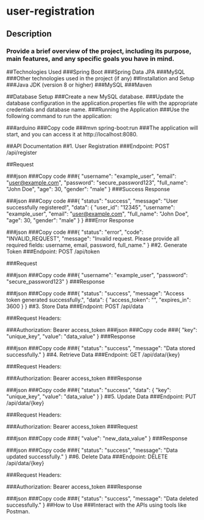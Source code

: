 # user-registration
## Description
### Provide a brief overview of the project, including its purpose, main features, and any specific goals you have in mind.

##Technologies Used
###Spring Boot
###Spring Data JPA
###MySQL
###Other technologies used in the project (if any)
##Installation and Setup
###Java JDK (version 8 or higher)
###MySQL 
###Maven 

##Database Setup
###Create a new MySQL database.
###Update the database configuration in the application.properties file with the appropriate credentials and database name.
###Running the Application
###Use the following command to run the application:

###arduino
###Copy code
###mvn spring-boot:run
###The application will start, and you can access it at http://localhost:8080.

##API Documentation
##1. User Registration
###Endpoint: POST /api/register

##Request

###json
###Copy code
###{
  "username": "example_user",
  "email": "user@example.com",
  "password": "secure_password123",
  "full_name": "John Doe",
  "age": 30,
  "gender": "male"
}
###Success Response

###json
###Copy code
###{
  "status": "success",
  "message": "User successfully registered!",
  "data": {
    "user_id": "12345",
    "username": "example_user",
    "email": "user@example.com",
    "full_name": "John Doe",
    "age": 30,
    "gender": "male"
  }
}
###Error Response

###json
###Copy code
###{
  "status": "error",
  "code": "INVALID_REQUEST",
  "message": "Invalid request. Please provide all required fields: username, email, password, full_name."
}
##2. Generate Token
###Endpoint: POST /api/token

###Request

###json
###Copy code
###{
  "username": "example_user",
  "password": "secure_password123"
}
###Response

###json
###Copy code
###{
  "status": "success",
  "message": "Access token generated successfully.",
  "data": {
    "access_token": "<TOKEN>",
    "expires_in": 3600
  }
}
##3. Store Data
###Endpoint: POST /api/data

###Request Headers:

###Authorization: Bearer access_token
###json
###Copy code
###{
  "key": "unique_key",
  "value": "data_value"
}
###Response

###json
###Copy code
###{
  "status": "success",
  "message": "Data stored successfully."
}
##4. Retrieve Data
###Endpoint: GET /api/data/{key}

###Request Headers:

###Authorization: Bearer access_token
###Response

###json
###Copy code
###{
  "status": "success",
  "data": {
    "key": "unique_key",
    "value": "data_value"
  }
}
##5. Update Data
###Endpoint: PUT /api/data/{key}

###Request Headers:

###Authorization: Bearer access_token
###Request

###json
###Copy code
###{
  "value": "new_data_value"
}
###Response

###json
###Copy code
###{
  "status": "success",
  "message": "Data updated successfully."
}
##6. Delete Data
###Endpoint: DELETE /api/data/{key}

###Request Headers:

###Authorization: Bearer access_token
###Response

###json
###Copy code
###{
  "status": "success",
  "message": "Data deleted successfully."
}
##How to Use
###Interact with the APIs using tools like Postman. 

